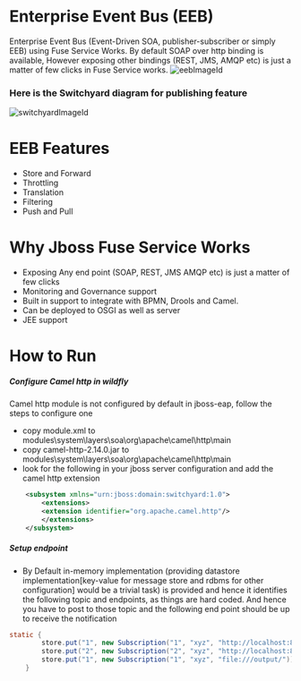 # Enterprise Event Bus (EEB)
Enterprise Event Bus (Event-Driven SOA, publisher-subscriber or simply EEB) using Fuse Service Works. By default SOAP over http binding is available, However exposing other bindings (REST, JMS, AMQP etc) is just a matter of few clicks in Fuse Service works.
![eebImageId]
### Here is the Switchyard diagram for publishing feature
![switchyardImageId]

# EEB Features
* Store and Forward
* Throttling
* Translation
* Filtering
* Push and Pull


# Why Jboss Fuse Service Works
* Exposing Any end point (SOAP, REST, JMS AMQP etc) is just a matter of few clicks
* Monitoring and Governance support
* Built in support to integrate with BPMN, Drools and Camel.
* Can be deployed to OSGI as well as server
* JEE support

# How to Run
##### Configure Camel http in wildfly
Camel http module is not configured by default in jboss-eap, follow the steps to configure one
* copy module.xml to modules\system\layers\soa\org\apache\camel\http\main
* copy camel-http-2.14.0.jar to modules\system\layers\soa\org\apache\camel\http\main
* look for the following in your jboss server configuration and add the camel http extension 

```xml
	<subsystem xmlns="urn:jboss:domain:switchyard:1.0">
		<extensions>
		<extension identifier="org.apache.camel.http"/>
		</extensions>
	</subsystem>
```
##### Setup endpoint
* By Default in-memory implementation (providing datastore implementation[key-value for message store and rdbms for other configuration] would be a trivial task) is provided and hence it identifies the following topic and endpoints, as things are hard coded. And hence you have to post to those topic and the following end point should be up to receive the notification

```java
static {
		store.put("1", new Subscription("1", "xyz", "http://localhost:8080/http-example/"));
		store.put("2", new Subscription("2", "xyz", "http://localhost:8080/http-example/"));
		store.put("1", new Subscription("1", "xyz", "file:///output/"));
	}
```

[eebImageId]: http://s17.postimg.org/a8x02npsv/eeb.png  "EEB Diagram"
[switchyardImageId]: http://s9.postimg.org/o8gmo9b5b/switchyard.png  "Switchyard Component Diagram"

